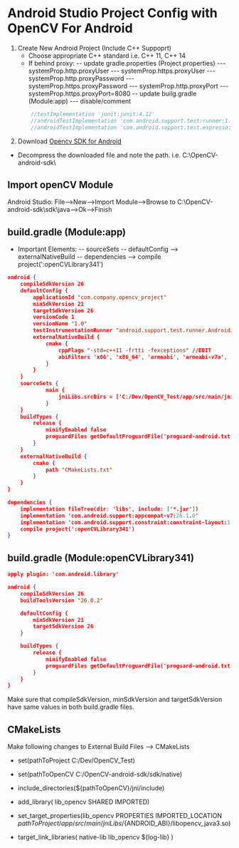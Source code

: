 # Android Studio Project Config with OpenCV For Android

1. Create New Android Project (Include C++ Suppoprt) 
    - Choose appropriate C++ standard i.e. C++ 11, C++ 14
    - If behind proxy: 
    -- update gradle.properties (Project properties)
    --- systemProp.http.proxyUser
    --- systemProp.https.proxyUser
    --- systemProp.http.proxyPassword
    --- systemProp.https.proxyPassword
    --- systemProp.http.proxyPort
    --- systemProp.https.proxyPort=8080
    -- update builg.gradle (Module:app)
    --- disable/comment 
    ```gradle
        //testImplementation 'junit:junit:4.12'
        //androidTestImplementation 'com.android.support.test:runner:1.0.1'
        //androidTestImplementation 'com.android.support.test.espresso:espresso-core:3.0.1'
    ```
2. Download [Opencv SDK for Android](https://sourceforge.net/projects/opencvlibrary/files/opencv-android/)

- Decompress the downloaded file and note the path. i.e. C:\\OpenCV-android-sdk\

## Import openCV Module
Android Studio: File-->New-->Import Module-->Browse to C:\\OpenCV-android-sdk\sdk\java-->Ok-->Finish

## build.gradle (Module:app)
- Important Elements: 
-- sourceSets
-- defaultConfig --> externalNativeBuild
-- dependencies --> compile project(':openCVLibrary341')  
```json
android {
    compileSdkVersion 26
    defaultConfig {
        applicationId "com.company.opencv_project"
        minSdkVersion 21
        targetSdkVersion 26
        versionCode 1
        versionName "1.0"
        testInstrumentationRunner "android.support.test.runner.AndroidJUnitRunner"
        externalNativeBuild {
            cmake {
                cppFlags "-std=c++11 -frtti -fexceptions" //EDIT
                abiFilters 'x86', 'x86_64', 'armeabi', 'armeabi-v7a', 'arm64-v8a', 'mips', 'mips64' //EDIT
            }
        }
    }
    sourceSets {
            main {
                jniLibs.srcDirs = ['C:/Dev/OpenCV_Test/app/src/main/jniLibs']
            }
    }
    buildTypes {
        release {
            minifyEnabled false
            proguardFiles getDefaultProguardFile('proguard-android.txt'), 'proguard-rules.pro'
        }
    }
    externalNativeBuild {
        cmake {
            path "CMakeLists.txt"
        }
    }
}

dependencies {
    implementation fileTree(dir: 'libs', include: ['*.jar'])
    implementation 'com.android.support:appcompat-v7:26.1.0'
    implementation 'com.android.support.constraint:constraint-layout:1.0.2'    
    compile project(':openCVLibrary341')     
}
```
## build.gradle (Module:openCVLibrary341)
```json
apply plugin: 'com.android.library'

android {
    compileSdkVersion 26
    buildToolsVersion "26.0.2"

    defaultConfig {
        minSdkVersion 21
        targetSdkVersion 26
    }

    buildTypes {
        release {
            minifyEnabled false
            proguardFiles getDefaultProguardFile('proguard-android.txt'), 'proguard-rules.txt'
        }
    }
}
```
Make sure that compileSdkVersion, minSdkVersion and targetSdkVersion have same values in both build.gradle files.
## CMakeLists
Make following changes to External Build Files --> CMakeLists

- set(pathToProject C:/Dev/OpenCV_Test)
- set(pathToOpenCV C:/OpenCV-android-sdk/sdk/native)

- include_directories(${pathToOpenCV}/jni/include)

- add_library( lib_opencv SHARED IMPORTED)
- set_target_properties(lib_opencv PROPERTIES IMPORTED_LOCATION ${pathToProject}/app/src/main/jniLibs/${ANDROID_ABI}/libopencv_java3.so)

- target_link_libraries( native-lib lib_opencv ${log-lib} )
